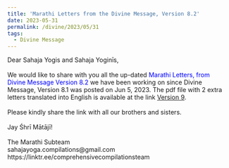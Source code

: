 ```yaml
---
title: 'Marathi Letters from the Divine Message, Version 8.2'
date: 2023-05-31
permalink: /divine/2023/05/31
tags:
  - Divine Message
---
```


<p>
Dear Sahaja Yogis and Sahaja Yoginīs,<br>
<br>
We would like to share with you all the up-dated <font color="blue">Marathi Letters, from Divine Message Version 8.2</font> we have been working on since Divine Message, Version 8.1 was posted on Jun 5, 2023. The pdf file with 2 extra letters translated into English is available at the link <a href="https://bit.ly/Divine_Message_V9">Version 9</a>.<br>
<br>
Please kindly share the link with all our brothers and sisters.<br>
<br>
Jay Śhrī Mātājī!<br>
<br>
The Marathi Subteam<br>
sahajayoga.compilations@gmail.com<br>
https://linktr.ee/comprehensivecompilationsteam<br>
</p>